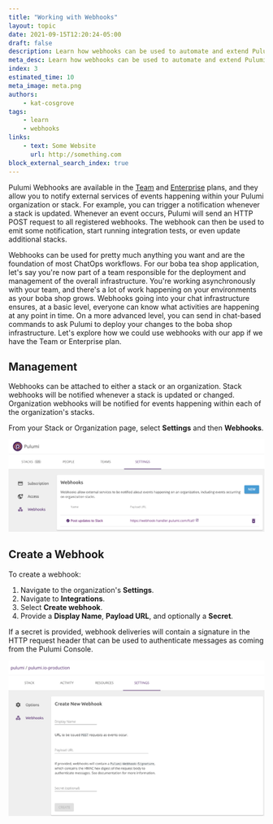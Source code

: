 ```yaml
---
title: "Working with Webhooks"
layout: topic
date: 2021-09-15T12:20:24-05:00
draft: false
description: Learn how webhooks can be used to automate and extend Pulumi.
meta_desc: Learn how webhooks can be used to automate and extend Pulumi.
index: 3
estimated_time: 10
meta_image: meta.png
authors:
    - kat-cosgrove
tags:
    - learn
    - webhooks
links:
    - text: Some Website
      url: http://something.com
block_external_search_index: true
---
```


Pulumi Webhooks are available in the [Team](https://www.pulumi.com/pricing/) and
[Enterprise](https://www.pulumi.com/pricing/) plans, and they allow you to
notify external services of events happening within your Pulumi organization or
stack. For example, you can trigger a notification whenever a stack is updated.
Whenever an event occurs, Pulumi will send an HTTP POST request to all
registered webhooks. The webhook can then be used to emit some notification,
start running integration tests, or even update additional stacks.

Webhooks can be used for pretty much anything you want and are the foundation of
most ChatOps workflows. For our boba tea shop application, let's say you're now
part of a team responsible for the deployment and management of the overall
infrastructure. You're working asynchronously with your team, and there's a lot
of work happening on your environments as your boba shop grows. Webhooks going
into your chat infrastructure ensures, at a basic level, everyone can know what
activities are happening at any point in time. On a more advanced level, you can
send in chat-based commands to ask Pulumi to deploy your changes to the boba
shop infrastructure. Let's explore how we could use webhooks with our app if we
have the Team or Enterprise plan.

## Management

Webhooks can be attached to either a stack or an organization. Stack webhooks
will be notified whenever a stack is updated or changed. Organization webhooks
will be notified for events happening within each of the organization's stacks.

From your Stack or Organization page, select **Settings** and then **Webhooks**.

![A screenshot of the Pulumi console, showing the Webhooks screen under Settings.](org-webhooks.png)

## Create a Webhook

To create a webhook:

1. Navigate to the organization's **Settings**.
2. Navigate to **Integrations**.
3. Select **Create webhook**.
4. Provide a **Display Name**, **Payload URL**, and optionally a **Secret**.

If a secret is provided, webhook deliveries will contain a signature in the HTTP
request header that can be used to authenticate messages as coming from the
Pulumi Console.

![A screenshot of the Pulumi console, showing the webhook creation screen.](stack-webhooks.png)
